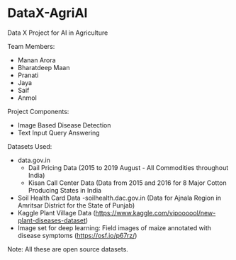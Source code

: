 # DataX-AgriAI
Data X Project for AI in Agriculture

Team Members:
- Manan Arora
- Bharatdeep Maan
- Pranati
- Jaya
- Saif
- Anmol


Project Components:
- Image Based Disease Detection
- Text Input Query Answering

Datasets Used:
- data.gov.in 
  - Dail Pricing Data (2015 to 2019 August - All Commodities throughout India)
  - Kisan Call Center Data (Data from 2015 and 2016 for 8 Major Cotton Producing States in India
- Soil Health Card Data -soilhealth.dac.gov.in (Data for Ajnala Region in Amritsar District for the State of Punjab)
- Kaggle Plant Village Data (https://www.kaggle.com/vipoooool/new-plant-diseases-dataset)
- Image set for deep learning: Field images of maize annotated with disease symptoms (https://osf.io/p67rz/)

Note: All these are open source datasets. 


